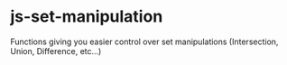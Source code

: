 # js-set-manipulation
Functions giving you easier control over set manipulations (Intersection, Union, Difference, etc...)
